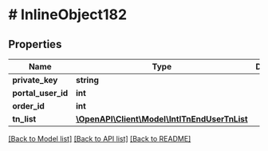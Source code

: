 # # InlineObject182

## Properties

Name | Type | Description | Notes
------------ | ------------- | ------------- | -------------
**private_key** | **string** |  | [optional]
**portal_user_id** | **int** |  | [optional]
**order_id** | **int** |  | [optional]
**tn_list** | [**\OpenAPI\Client\Model\IntlTnEndUserTnList**](IntlTnEndUserTnList.md) |  | [optional]

[[Back to Model list]](../../README.md#models) [[Back to API list]](../../README.md#endpoints) [[Back to README]](../../README.md)
